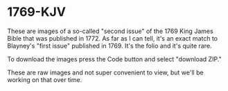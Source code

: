 # 1769-KJV

These are images of a so-called "second issue" of the 1769 King James Bible that was published in 1772. As far as I can tell, it's an exact match to Blayney's "first issue" published in 1769. It's the folio and it's quite rare.

To download the images press the Code button and select "download ZIP."

These are raw images and not super convenient to view, but we'll be working on that over time.
